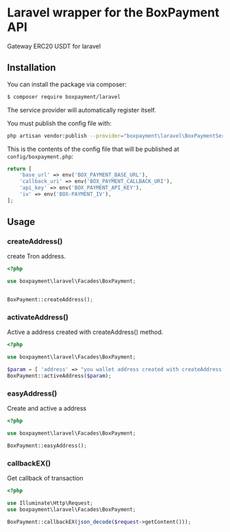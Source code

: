 # Laravel wrapper for the BoxPayment API
Gateway ERC20 USDT for laravel

## Installation
You can install the package via composer:
```bash
$ composer require boxpayment/laravel
```
The service provider will automatically register itself.

You must publish the config file with:
```bash
php artisan vendor:publish --provider="boxpayment\laravel\BoxPaymentServiceProvider" --tag="config"
```
This is the contents of the config file that will be published at `config/boxpayment.php`:
```php
return [
    'base_url' => env('BOX_PAYMENT_BASE_URL'),
    'callback_uri' => env('BOX_PAYMENT_CALLBACK_URI'),
    'api_key' => env('BOX_PAYMENT_API_KEY'),
    'iv' => env('BOX-PAYMENT_IV'),
];

```
## Usage

### createAddress()
create Tron address.
```php
<?php

use boxpayment\laravel\Facades\BoxPayment;


BoxPayment::createAddress();
```
### activateAddress()
Active a address created with createAddress() method.
```php
<?php

use boxpayment\laravel\Facades\BoxPayment;

$param = [ 'address' => "you wallet address created with createAddress()"];
BoxPayment::activeAddress($param);
```
### easyAddress()
Create and active a address
```php
<?php

use boxpayment\laravel\Facades\BoxPayment;

BoxPayment::easyAddress();
```
### callbackEX()
Get callback of transaction 
```php
<?php

use Illuminate\Http\Request;
use boxpayment\laravel\Facades\BoxPayment;

BoxPayment::callbackEX(json_decode($request->getContent()));
```
